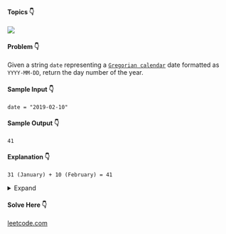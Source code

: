 #### Topics :point_down:
![](https://img.shields.io/badge/-math-wheat)

#### Problem :point_down:
Given a string `date` representing a [`Gregorian calendar`](https://en.wikipedia.org/wiki/Gregorian_calendar) date formatted as `YYYY-MM-DD`, return the day number of the year.
#### Sample Input :point_down:
```
date = "2019-02-10"
```
#### Sample Output :point_down:
```
41
```
#### Explanation :point_down:
```
31 (January) + 10 (February) = 41
```
<details>
<summary>Expand</summary>

#### Python :point_down:
```py
def solve(date):
    year, month, day = int(date[:4]), int(date[5:7]), int(date[8:])

    is_leap = True if ((year % 4 == 0) and (year % 100 != 0)) or (year % 400 == 0) else False

    days = [31, (29 if is_leap else 28), 31, 30, 31, 30, 31, 31, 30, 31, 30, 31]
    
    day_of_year = sum(days[:month-1]) + day

    return day_of_year
```
</details>

#### Solve Here :point_down:
[leetcode.com](https://leetcode.com/problems/day-of-the-year/)
